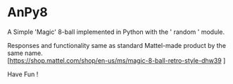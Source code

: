 # AnPy8
A Simple 'Magic' 8-ball implemented in Python with the ' random ' module.

Responses and functionality same as standard Mattel-made product by the same name.  
[https://shop.mattel.com/shop/en-us/ms/magic-8-ball-retro-style-dhw39 ]

Have Fun !
